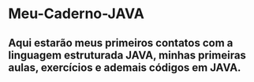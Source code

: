 # Meu-Caderno-JAVA
## Aqui estarão meus primeiros contatos com a linguagem estruturada JAVA, minhas primeiras aulas, exercícios e ademais códigos em JAVA.
